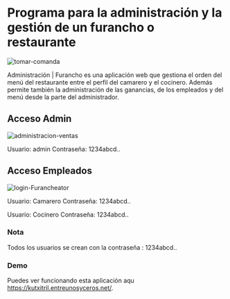 # Programa para la administración y la gestión de un furancho o restaurante

![tomar-comanda](https://user-images.githubusercontent.com/6242827/223697811-adf3c0e0-f924-4818-afc3-bd75eec5a703.png)

Administración | Furancho es una aplicación web que gestiona el orden del menú del restaurante entre el perfil del camarero y el cocinero. Además permite también la administración de las ganancias, de los empleados y del menú desde la parte del administrador.

## Acceso Admin

![administracion-ventas](https://user-images.githubusercontent.com/6242827/223698806-27ad6766-5017-4510-bef7-e0af18b015f6.png)

Usuario: admin
Contraseña: 1234abcd..

## Acceso Empleados


![login-Furancheator](https://user-images.githubusercontent.com/6242827/223697661-7b36a7a0-d0a9-45c4-91da-435d29433db4.png)

Usuario: Camarero
Contraseña: 1234abcd..

Usuario: Cocinero
Contraseña: 1234abcd..

### Nota
Todos los usuarios se crean con la contraseña : 1234abcd..

### Demo
Puedes ver funcionando esta aplicación aqu https://kutxitril.entreunosyceros.net/.
